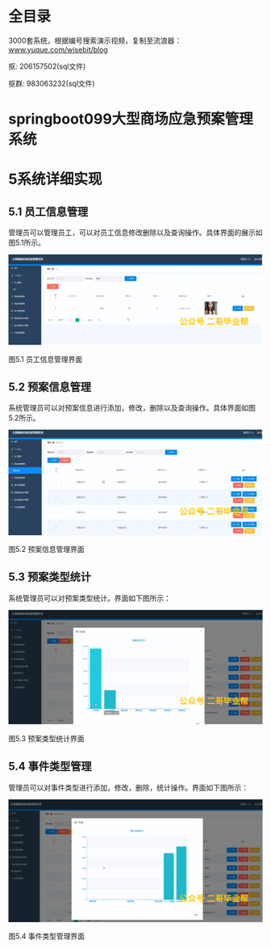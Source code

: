 # 全目录

3000套系统，根据编号搜索演示视频，复制至流浪器：www.yuque.com/wisebit/blog


<p>抠: 206157502(sql文件)</p>
<p>抠群: 983063232(sql文件)</p>


# springboot099大型商场应急预案管理系统
# 5系统详细实现
## 5.1 员工信息管理
管理员可以管理员工，可以对员工信息修改删除以及查询操作。具体界面的展示如图5.1所示。

![](/md/blog.010.png)

图5.1 员工信息管理界面
## 5.2 预案信息管理
系统管理员可以对预案信息进行添加，修改，删除以及查询操作。具体界面如图5.2所示。

![](/md/blog.011.png)

图5.2 预案信息管理界面
## 5.3 预案类型统计
系统管理员可以对预案类型统计。界面如下图所示：

![](/md/blog.012.png)

图5.3 预案类型统计界面
## 5.4 事件类型管理
管理员可以对事件类型进行添加，修改，删除，统计操作。界面如下图所示：

![](/md/blog.013.png)

图5.4 事件类型管理界面













